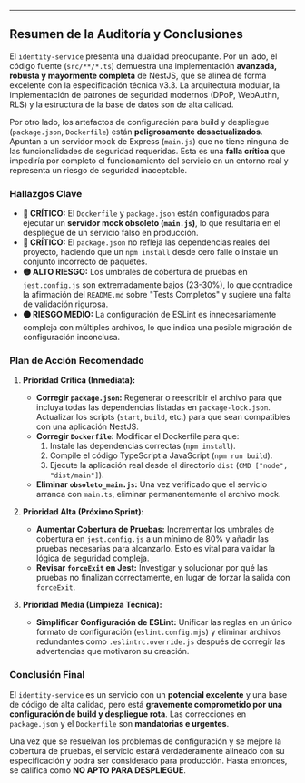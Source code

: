 
---

## Resumen de la Auditoría y Conclusiones

El `identity-service` presenta una dualidad preocupante. Por un lado, el código fuente (`src/**/*.ts`) demuestra una implementación **avanzada, robusta y mayormente completa** de NestJS, que se alinea de forma excelente con la especificación técnica v3.3. La arquitectura modular, la implementación de patrones de seguridad modernos (DPoP, WebAuthn, RLS) y la estructura de la base de datos son de alta calidad.

Por otro lado, los artefactos de configuración para build y despliegue (`package.json`, `Dockerfile`) están **peligrosamente desactualizados**. Apuntan a un servidor mock de Express (`main.js`) que no tiene ninguna de las funcionalidades de seguridad requeridas. Esta es una **falla crítica** que impediría por completo el funcionamiento del servicio en un entorno real y representa un riesgo de seguridad inaceptable.

### Hallazgos Clave

*   **🔴 CRÍTICO:** El `Dockerfile` y `package.json` están configurados para ejecutar un **servidor mock obsoleto (`main.js`)**, lo que resultaría en el despliegue de un servicio falso en producción.
*   **🔴 CRÍTICO:** El `package.json` no refleja las dependencias reales del proyecto, haciendo que un `npm install` desde cero falle o instale un conjunto incorrecto de paquetes.
*   **🟡 ALTO RIESGO:** Los umbrales de cobertura de pruebas en `jest.config.js` son extremadamente bajos (23-30%), lo que contradice la afirmación del `README.md` sobre "Tests Completos" y sugiere una falta de validación rigurosa.
*   **🟠 RIESGO MEDIO:** La configuración de ESLint es innecesariamente compleja con múltiples archivos, lo que indica una posible migración de configuración inconclusa.

### Plan de Acción Recomendado

1.  **Prioridad Crítica (Inmediata):**
    *   **Corregir `package.json`:** Regenerar o reescribir el archivo para que incluya todas las dependencias listadas en `package-lock.json`. Actualizar los scripts (`start`, `build`, etc.) para que sean compatibles con una aplicación NestJS.
    *   **Corregir `Dockerfile`:** Modificar el Dockerfile para que:
        1.  Instale las dependencias correctas (`npm install`).
        2.  Compile el código TypeScript a JavaScript (`npm run build`).
        3.  Ejecute la aplicación real desde el directorio `dist` (`CMD ["node", "dist/main"]`).
    *   **Eliminar `obsoleto_main.js`:** Una vez verificado que el servicio arranca con `main.ts`, eliminar permanentemente el archivo mock.

2.  **Prioridad Alta (Próximo Sprint):**
    *   **Aumentar Cobertura de Pruebas:** Incrementar los umbrales de cobertura en `jest.config.js` a un mínimo de 80% y añadir las pruebas necesarias para alcanzarlo. Esto es vital para validar la lógica de seguridad compleja.
    *   **Revisar `forceExit` en Jest:** Investigar y solucionar por qué las pruebas no finalizan correctamente, en lugar de forzar la salida con `forceExit`.

3.  **Prioridad Media (Limpieza Técnica):**
    *   **Simplificar Configuración de ESLint:** Unificar las reglas en un único formato de configuración (`eslint.config.mjs`) y eliminar archivos redundantes como `.eslintrc.override.js` después de corregir las advertencias que motivaron su creación.

### Conclusión Final

El `identity-service` es un servicio con un **potencial excelente** y una base de código de alta calidad, pero está **gravemente comprometido por una configuración de build y despliegue rota**. Las correcciones en `package.json` y el `Dockerfile` son **mandatorias e urgentes**.

Una vez que se resuelvan los problemas de configuración y se mejore la cobertura de pruebas, el servicio estará verdaderamente alineado con su especificación y podrá ser considerado para producción. Hasta entonces, se califica como **NO APTO PARA DESPLIEGUE**.